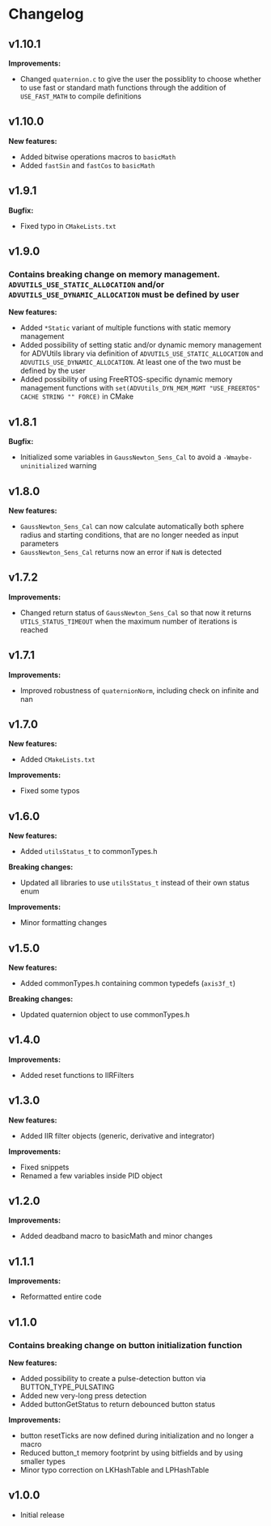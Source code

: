 # Changelog

## v1.10.1

**Improvements:**
- Changed `quaternion.c` to give the user the possiblity to choose whether to use fast or standard math functions through the addition of `USE_FAST_MATH` to compile definitions

## v1.10.0

**New features:**
- Added bitwise operations macros to `basicMath`
- Added `fastSin` and `fastCos` to `basicMath`

## v1.9.1

**Bugfix:**
- Fixed typo in `CMakeLists.txt`

## v1.9.0

### Contains breaking change on memory management. `ADVUTILS_USE_STATIC_ALLOCATION` and/or `ADVUTILS_USE_DYNAMIC_ALLOCATION` must be defined by user

**New features:**
- Added `*Static` variant of multiple functions with static memory management
- Added possibility of setting static and/or dynamic memory management for ADVUtils library via definition of `ADVUTILS_USE_STATIC_ALLOCATION` and `ADVUTILS_USE_DYNAMIC_ALLOCATION`. At least one of the two must be defined by the user
- Added possibility of using FreeRTOS-specific dynamic memory management functions with `set(ADVUtils_DYN_MEM_MGMT "USE_FREERTOS" CACHE STRING "" FORCE)` in CMake

## v1.8.1

**Bugfix:**
- Initialized some variables in `GaussNewton_Sens_Cal` to avoid a `-Wmaybe-uninitialized` warning

## v1.8.0

**New features:**
- `GaussNewton_Sens_Cal` can now calculate automatically both sphere radius and starting conditions, that are no longer needed as input parameters
- `GaussNewton_Sens_Cal` returns now an error if `NaN` is detected

## v1.7.2

**Improvements:**
- Changed return status of `GaussNewton_Sens_Cal` so that now it returns `UTILS_STATUS_TIMEOUT` when the maximum number of iterations is reached

## v1.7.1

**Improvements:**
- Improved robustness of `quaternionNorm`, including check on infinite and nan

## v1.7.0

**New features:**
- Added `CMakeLists.txt`

**Improvements:**
- Fixed some typos

## v1.6.0

**New features:**
- Added `utilsStatus_t` to commonTypes.h

**Breaking changes:**
- Updated all libraries to use `utilsStatus_t` instead of their own status enum

**Improvements:**
- Minor formatting changes

## v1.5.0

**New features:**
- Added commonTypes.h containing common typedefs (`axis3f_t`)

**Breaking changes:**
- Updated quaternion object to use commonTypes.h

## v1.4.0

**Improvements:**
- Added reset functions to IIRFilters

## v1.3.0

**New features:**
- Added IIR filter objects (generic, derivative and integrator)

**Improvements:**
- Fixed snippets
- Renamed a few variables inside PID object


## v1.2.0

**Improvements:**
- Added deadband macro to basicMath and minor changes

## v1.1.1

**Improvements:**
- Reformatted entire code

## v1.1.0

### Contains breaking change on button initialization function

**New features:**
- Added possibility to create a pulse-detection button via BUTTON_TYPE_PULSATING
- Added new very-long press detection
- Added buttonGetStatus to return debounced button status

**Improvements:**
- button resetTicks are now defined during initialization and no longer a macro
- Reduced button_t memory footprint by using bitfields and by using smaller types
- Minor typo correction on LKHashTable and LPHashTable

## v1.0.0

- Initial release